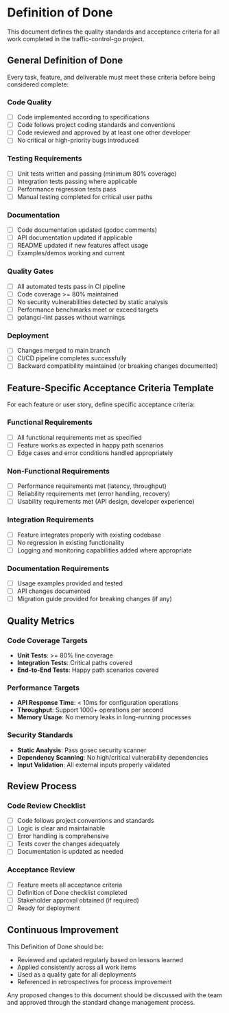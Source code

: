 # Definition of Done

This document defines the quality standards and acceptance criteria for all work completed in the traffic-control-go project.

## General Definition of Done

Every task, feature, and deliverable must meet these criteria before being considered complete:

### Code Quality
- [ ] Code implemented according to specifications
- [ ] Code follows project coding standards and conventions
- [ ] Code reviewed and approved by at least one other developer
- [ ] No critical or high-priority bugs introduced

### Testing Requirements  
- [ ] Unit tests written and passing (minimum 80% coverage)
- [ ] Integration tests passing where applicable
- [ ] Performance regression tests pass
- [ ] Manual testing completed for critical user paths

### Documentation
- [ ] Code documentation updated (godoc comments)
- [ ] API documentation updated if applicable
- [ ] README updated if new features affect usage
- [ ] Examples/demos working and current

### Quality Gates
- [ ] All automated tests pass in CI pipeline
- [ ] Code coverage >= 80% maintained
- [ ] No security vulnerabilities detected by static analysis
- [ ] Performance benchmarks meet or exceed targets
- [ ] golangci-lint passes without warnings

### Deployment
- [ ] Changes merged to main branch
- [ ] CI/CD pipeline completes successfully
- [ ] Backward compatibility maintained (or breaking changes documented)

## Feature-Specific Acceptance Criteria Template

For each feature or user story, define specific acceptance criteria:

### Functional Requirements
- [ ] All functional requirements met as specified
- [ ] Feature works as expected in happy path scenarios
- [ ] Edge cases and error conditions handled appropriately

### Non-Functional Requirements
- [ ] Performance requirements met (latency, throughput)
- [ ] Reliability requirements met (error handling, recovery)
- [ ] Usability requirements met (API design, developer experience)

### Integration Requirements
- [ ] Feature integrates properly with existing codebase
- [ ] No regression in existing functionality
- [ ] Logging and monitoring capabilities added where appropriate

### Documentation Requirements
- [ ] Usage examples provided and tested
- [ ] API changes documented
- [ ] Migration guide provided for breaking changes (if any)

## Quality Metrics

### Code Coverage Targets
- **Unit Tests**: >= 80% line coverage
- **Integration Tests**: Critical paths covered
- **End-to-End Tests**: Happy path scenarios covered

### Performance Targets
- **API Response Time**: < 10ms for configuration operations
- **Throughput**: Support 1000+ operations per second
- **Memory Usage**: No memory leaks in long-running processes

### Security Standards
- **Static Analysis**: Pass gosec security scanner
- **Dependency Scanning**: No high/critical vulnerability dependencies
- **Input Validation**: All external inputs properly validated

## Review Process

### Code Review Checklist
- [ ] Code follows project conventions and standards
- [ ] Logic is clear and maintainable
- [ ] Error handling is comprehensive
- [ ] Tests cover the changes adequately
- [ ] Documentation is updated as needed

### Acceptance Review
- [ ] Feature meets all acceptance criteria
- [ ] Definition of Done checklist completed
- [ ] Stakeholder approval obtained (if required)
- [ ] Ready for deployment

## Continuous Improvement

This Definition of Done should be:
- Reviewed and updated regularly based on lessons learned
- Applied consistently across all work items
- Used as a quality gate for all deployments
- Referenced in retrospectives for process improvement

Any proposed changes to this document should be discussed with the team and approved through the standard change management process.